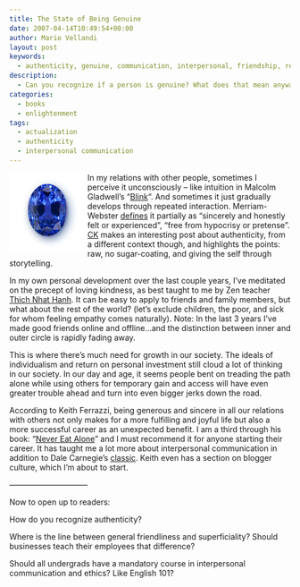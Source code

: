 ```yaml
---
title: The State of Being Genuine
date: 2007-04-14T10:49:54+00:00
author: Mario Vellandi
layout: post
keywords:
  - authenticity, genuine, communication, interpersonal, friendship, real, heartfelt, true, personality, feeling, emotion, trust
description:
  - Can you recognize if a person is genuine? What does that mean anyway? This brief article looks into the subject and includes some interesting comments.
categories:
  - books
  - enlightenment
tags:
  - actualization
  - authenticity
  - interpersonal communication
---
```

<img src="../images/wp-content/uploads/2008/03/bluesapphire.jpg" alt="blue sapphire" align="left" />In my relations with other people, sometimes I perceive it unconsciously &#8211; like intuition in Malcolm Gladwell&#8217;s &#8220;[Blink](http://www.amazon.com/Blink-Power-Thinking-Without/dp/0316010669/ref=pd_bbs_sr_1/102-9867260-6061767?ie=UTF8&s=books&qid=1176575089&sr=8-1 "Blink book on Amazon")&#8220;. And sometimes it just gradually develops through repeated interaction. Merriam-Webster [defines](http://www.m-w.com/cgi-bin/dictionary?va=genuine "definition of genuine") it partially as &#8220;sincerely and honestly felt or experienced&#8221;, &#8220;free from hypocrisy or pretense&#8221;. [CK](http://www.ck-blog.com/cks_blog/ "Christina Kerley's blog") makes an interesting post about authenticity, from a different context though, and highlights the points: raw, no sugar-coating, and giving the self through storytelling.

In my own personal development over the last couple years, I&#8217;ve meditated on the precept of loving kindness, as best taught to me by Zen teacher [Thich Nhat Hanh](http://en.wikipedia.org/wiki/Thich_Nhat_Hanh "Wikipedia article on Thich Nhat Hanh"). It can be easy to apply to friends and family members, but what about the rest of the world? (let&#8217;s exclude children, the poor, and sick for whom feeling empathy comes naturally). Note: In the last 3 years I&#8217;ve made good friends online and offline&#8230;and the distinction between inner and outer circle is rapidly fading away.

This is where there&#8217;s much need for growth in our society. The ideals of individualism and return on personal investment still cloud a lot of thinking in our society. In our day and age, it seems people bent on treading the path alone while using others for temporary gain and access will have even greater trouble ahead and turn into even bigger jerks down the road.

According to Keith Ferrazzi, being generous and sincere in all our relations with others not only makes for a more fulfilling and joyful life but also a more successful career as an unexpected benefit. I am a third through his book: &#8220;[Never Eat Alone](http://www.amazon.com/Never-Eat-Alone-Secrets-Relationship/dp/0385512058/ref=pd_bbs_sr_1/102-9867260-6061767?ie=UTF8&s=books&qid=1176575397&sr=8-1 "Never Eat Alone book on Amazon")&#8221; and I must recommend it for anyone starting their career. It has taught me a lot more about interpersonal communication in addition to Dale Carnegie&#8217;s [classic](http://www.amazon.com/How-Win-Friends-Influence-People/dp/0671027034/ref=pd_bbs_sr_1/102-9867260-6061767?ie=UTF8&s=books&qid=1176575449&sr=1-1 "How to Win Friends and Influence People book on Amazon"). Keith even has a section on blogger culture, which I&#8217;m about to start.

&#8212;&#8212;&#8212;&#8212;&#8212;&#8212;&#8212;&#8212;&#8212;&#8212;

Now to open up to readers:

How do you recognize authenticity?

Where is the line between general friendliness and superficiality? Should businesses teach their employees that difference?

Should all undergrads have a mandatory course in interpersonal communication and ethics? Like English 101?
